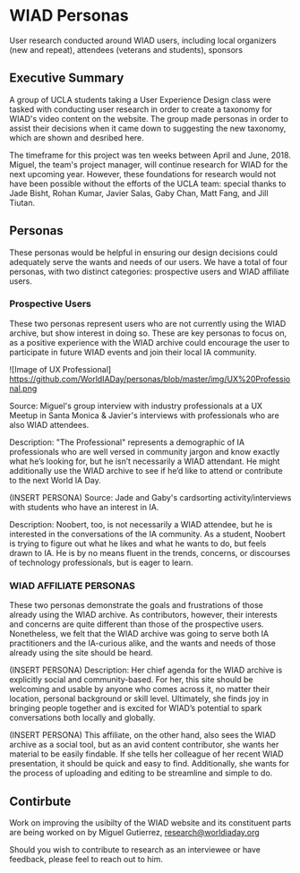 # WIAD Personas
User research conducted around WIAD users, including local organizers (new and repeat), attendees (veterans and students), sponsors


## Executive Summary
A group of UCLA students taking a User Experience Design class were tasked with conducting user research in order to create a taxonomy for WIAD's video content on the website. The group made personas in order to assist their decisions when it came down to suggesting the new taxonomy, which are shown and desribed here. 
 
The timeframe for this project was ten weeks between April and June, 2018. Miguel, the team's project manager, will continue research for WIAD for the next upcoming year. However, these foundations for research would not have been possible without the efforts of the UCLA team: special thanks to Jade Bisht, Rohan Kumar, Javier Salas, Gaby Chan, Matt Fang, and Jill Tiutan.



## Personas
These personas would be helpful in ensuring our design decisions could adequately serve the wants and needs of our users. We have a total of four personas, with two distinct categories: prospective users and WIAD affiliate users. 

### Prospective Users
These two personas represent users who are not currently using the WIAD archive, but show interest in doing so. These are key personas to focus on, as a positive experience with the WIAD archive could encourage the user to participate in future WIAD events and join their local IA community.

![Image of UX Professional]
https://github.com/WorldIADay/personas/blob/master/img/UX%20Professional.png

Source: 
Miguel's group interview with industry professionals at a UX Meetup in Santa Monica & Javier's interviews with professionals who are also WIAD attendees. 

Description:
"The Professional" represents a demographic of IA professionals who are well versed in community jargon and know exactly what he’s looking for, but he isn’t necessarily a WIAD attendant. He might additionally use the WIAD archive to see if he’d like to attend or contribute to the next World IA Day.

(INSERT PERSONA)
Source:
Jade and Gaby's cardsorting activity/interviews with students who have an interest in IA. 

Description:
Noobert, too, is not necessarily a WIAD attendee, but he is interested in the conversations of the IA community. As a student, Noobert is trying to figure out what he likes and what he wants to do, but feels drawn to IA. He is by no means fluent in the trends, concerns, or discourses of technology professionals, but is eager to learn.

### WIAD AFFILIATE PERSONAS
These two personas demonstrate the goals and frustrations of those already using the WIAD archive. As contributors, however, their interests and concerns are quite different than those of the prospective users. Nonetheless, we felt that the WIAD archive was going to serve both IA practitioners and the IA-curious alike, and the wants and needs of those already using the site should be heard.

(INSERT PERSONA)
Description:
Her chief agenda for the WIAD archive is explicitly social and community-based. For her, this site should be welcoming and usable by anyone who comes across it, no matter their location, personal background or skill level. Ultimately, she finds joy in bringing people together and is excited for WIAD’s potential to spark conversations both locally and globally.

(INSERT PERSONA)
This affiliate, on the other hand, also sees the WIAD archive as a social tool, but as an avid content contributor, she wants her material to be easily findable. If she tells her colleague of her recent WIAD presentation, it should be quick and easy to find. Additionally, she wants for the process of uploading and editing to be streamline and simple to do.

## Contirbute
Work on improving the usibilty of the WIAD website and its constituent parts are being worked on by Miguel Gutierrez, research@worldiaday.org

Should you wish to contribute to research as an interviewee or have feedback, please feel to reach out to him.
